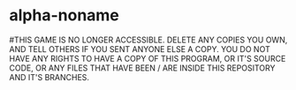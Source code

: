# alpha-noname
#THIS GAME IS NO LONGER ACCESSIBLE. DELETE ANY COPIES YOU OWN, AND TELL OTHERS IF YOU SENT ANYONE ELSE A COPY. YOU DO NOT HAVE ANY RIGHTS TO HAVE A COPY OF THIS PROGRAM, OR IT'S SOURCE CODE, OR ANY FILES THAT HAVE BEEN / ARE INSIDE THIS REPOSITORY AND IT'S BRANCHES.
